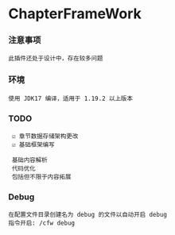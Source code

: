 # ChapterFrameWork
### 注意事项
    此插件还处于设计中，存在较多问题    

### 环境
    使用 JDK17 编译，适用于 1.19.2 以上版本

### TODO
    
     ☑ 章节数据存储架构更改
     ☑ 基础框架编写
  
     基础内容解析
     代码优化
     包括但不限于内容拓展

### Debug

    在配置文件目录创建名为 debug 的文件以自动开启 debug
    指令开启: /cfw debug